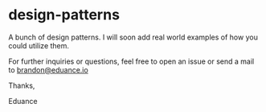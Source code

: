 # design-patterns

A bunch of design patterns. I will soon add real world examples of how you could utilize them.

For further inquiries or questions, feel free to open an issue or send a mail to brandon@eduance.io

Thanks,

Eduance
